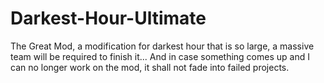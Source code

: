 # Darkest-Hour-Ultimate
The Great Mod, a modification for darkest hour that is so large, a massive team will be required to finish it... And in case something comes up and I can no longer work on the mod, it shall not fade into failed projects.
